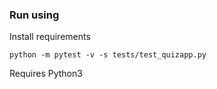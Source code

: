 ### Run using 
Install requirements

`python -m pytest -v -s tests/test_quizapp.py`


Requires Python3
